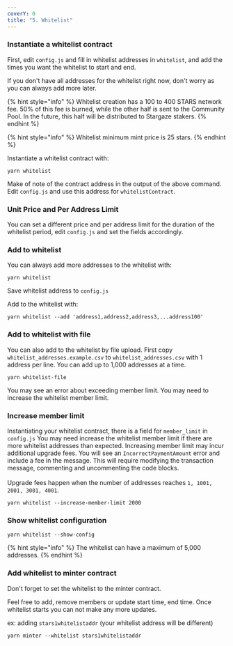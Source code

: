 ```yaml
---
coverY: 0
title: "5. Whitelist"
---
```


### Instantiate a whitelist contract

First, edit `config.js` and fill in whitelist addresses in `whitelist`, and add the times you want the whitelist to start and end.

If you don't have all addresses for the whitelist right now, don't worry as you can always add more later.

{% hint style="info" %}
Whitelist creation has a 100 to 400 STARS network fee. 50% of this fee is burned, while the other half is sent to the Community Pool. In the future, this half will be distributed to Stargaze stakers.
{% endhint %}

{% hint style="info" %}
Whitelist minimum mint price is 25 stars.
{% endhint %}

Instantiate a whitelist contract with:

```
yarn whitelist
```

Make of note of the contract address in the output of the above command. Edit `config.js` and use this address for `whitelistContract`.

### Unit Price and Per Address Limit

You can set a different price and per address limit for the duration of the whitelist period, edit `config.js` and set the fields accordingly.

### Add to whitelist

You can always add more addresses to the whitelist with:

```
yarn whitelist
```

Save whitelist address to `config.js`

Add to the whitelist with:

```
yarn whitelist --add 'address1,address2,address3,...address100'
```

### Add to whitelist with file

You can also add to the whitelist by file upload. First copy `whitelist_addresses.example.csv` to `whitelist_addresses.csv` with 1 address per line. You can add up to 1,000 addresses at a time.

```
yarn whitelist-file
```

You may see an error about exceeding member limit. You may need to increase the whitelist member limit.

### Increase member limit

Instantiating your whitelist contract, there is a field for `member_limit` in `config.js` You may need increase the whitelist member limit if there are more whitelist addresses than expected. Increasing member limit may incur additional upgrade fees. You will see an `IncorrectPaymentAmount` error and include a fee in the message. This will require modifying the transaction message, commenting and uncommenting the code blocks.\
\
Upgrade fees happen when the number of addresses reaches `1, 1001, 2001, 3001, 4001`.

```
yarn whitelist --increase-member-limit 2000
```

### Show whitelist configuration

```
yarn whitelist --show-config
```

{% hint style="info" %}
The whitelist can have a maximum of 5,000 addresses.
{% endhint %}

### Add whitelist to minter contract

Don't forget to set the whitelist to the minter contract.

Feel free to add, remove members or update start time, end time. Once whitelist starts you can not make any more updates.

ex: adding `stars1whitelistaddr` (your whitelist address will be different)

```
yarn minter --whitelist stars1whitelistaddr
```
